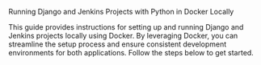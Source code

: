 Running Django and Jenkins Projects with Python in Docker Locally

This guide provides instructions for setting up and running Django and Jenkins projects locally using Docker. By leveraging Docker, you can streamline the setup process and ensure consistent development environments for both applications. Follow the steps below to get started.
